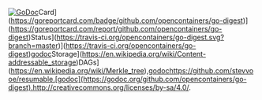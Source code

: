 [![GoDoc](https://godoc.org/github.com/opencontainers/go-digest?status.svg)](https://godoc.org/github.com/opencontainers/go-digest)Card](https://goreportcard.com/badge/github.com/opencontainers/go-digest)](https://goreportcard.com/report/github.com/opencontainers/go-digest)Status](https://travis-ci.org/opencontainers/go-digest.svg?branch=master)](https://travis-ci.org/opencontainers/go-digest)[godoc](https://godoc.org/github.com/opencontainers/go-digest)Storage](https://en.wikipedia.org/wiki/Content-addressable_storage)DAGs](https://en.wikipedia.org/wiki/Merkle_tree),[godoc](https://godoc.org/github.com/opencontainers/go-digest)https://github.com/stevvooe/resumable.[godoc](https://godoc.org/github.com/opencontainers/go-digest).http://creativecommons.org/licenses/by-sa/4.0/.